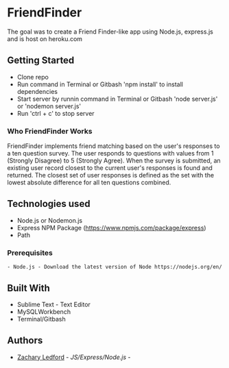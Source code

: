 # FriendFinder

The goal was to create a Friend Finder-like app using Node.js, express.js and is host on heroku.com

## Getting Started

- Clone repo
- Run command in Terminal or Gitbash 'npm install' to install dependencies
- Start server by runnin command in Terminal or Gitbash 'node server.js' or 'nodemon server.js'
- Run 'ctrl + c' to stop server

### Who FriendFinder Works

FriendFinder implements friend matching based on the user's responses to a ten question survey. The user responds to questions with values from 1 (Strongly Disagree) to 5 (Strongly Agree). When the survey is submitted, an existing user record closest to the current user's responses is found and returned. The closest set of user responses is defined as the set with the lowest absolute difference for all ten questions combined.

## Technologies used

- Node.js or Nodemon.js
- Express NPM Package (https://www.npmjs.com/package/express)
- Path

### Prerequisites

```
- Node.js - Download the latest version of Node https://nodejs.org/en/

```

## Built With

* Sublime Text - Text Editor
* MySQLWorkbench
* Terminal/Gitbash

## Authors

* [Zachary Ledford](https://github.com/thePROZACH25) - *JS/Express/Node.js* - 